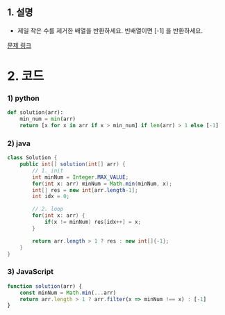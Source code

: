 ## 1. 설명
- 제일 작은 수를 제거한 배열을 반환하세요. 빈배열이면 [-1] 을 반환하세요.

[문제 링크](https://programmers.co.kr/learn/courses/30/lessons/12935)

# 2. 코드
### 1) python
```python
def solution(arr):
    min_num = min(arr)
    return [x for x in arr if x > min_num] if len(arr) > 1 else [-1]
```

### 2) java
```java
class Solution {
    public int[] solution(int[] arr) {
        // 1. init
        int minNum = Integer.MAX_VALUE;
        for(int x: arr) minNum = Math.min(minNum, x);
        int[] res = new int[arr.length-1];
        int idx = 0;

        // 2. loop
        for(int x: arr) {
            if(x != minNum) res[idx++] = x;
        }

        return arr.length > 1 ? res : new int[]{-1};
    }
}
```

### 3) JavaScript
```js
function solution(arr) {
    const minNum = Math.min(...arr)
    return arr.length > 1 ? arr.filter(x => minNum !== x) : [-1]
}
```